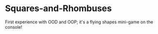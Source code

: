 # Squares-and-Rhombuses
First experience with OOD and OOP; it's a flying shapes mini-game on the console!
